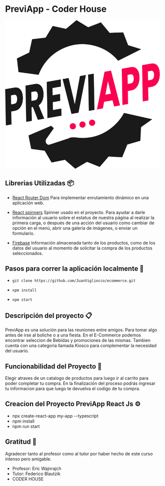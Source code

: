 # PreviApp - Coder House

![](src/assets/img/previapp2.png)


## Librerias Utilizadas 📦

- [React Router Dom](https://reactrouter.com/en/main) Para implementar enrutamiento dinámico en una aplicación web.

- [React spinners](https://www.npmjs.com/package/react-spinners) Spinner usado en el proyecto. Para ayudar a darle información al usuario sobre el estatus de nuestra página al realizar la primera carga, o después de una acción del usuario como cambiar de opción en el menú, abrir una galería de imágenes, o enviar un formulario.

- [Firebase](https://firebase.google.com/firebase
) Información almacenada tanto de los productos, como de los datos del usuario al momento de solicitar la compra de los productos seleccionados.

## Pasos para correr la aplicación localmente 🔧

- `git clone https://github.com/JuanVigliocco/ecommerce.git`

- `npm install`

- `npm start`

## Descripción del proyecto 📋
PreviApp es una solución para las reuniones entre amigos. Para tomar algo antes de irse al boliche o a una fiesta. En el E-Commerce podemos encontrar seleccion de Bebidas y promociones de las mismas. Tambien cuenta con una categoria llamada Kiosco para complementar la necesidad del usuario.

## Funcionabilidad del Proyecto 📖
Elegir atraves de un catalogo de productos para luego ir al carrito para poder completar tu compra. En la finalización del proceso podrás ingresar tu informacion para que luego te devuelva el codigo de tu compra.


## Creacion del Proyecto PreviApp React Js ⚙️
- npx create-react-app my-app --typescript
- npm install
- npm run start

## Gratitud 🎁
Agradecer tanto al profesor como al tutor por haber hecho de este curso intenso pero amigable.
* Profesor: Eric Wajnrajch
* Tutor: Federico Blautzik
* CODER HOUSE